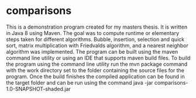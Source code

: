 # comparisons

This is a demonstration program created for my masters thesis. It is written in Java 8 using Maven. 
The goal was to compute runtime or elementary steps taken for different algorithms.
Bubble, insertion, selection and quick sort, matrix multiplication with Friedvalds algorithm, and a nearest neighbor algorithm was implemented.
The program can be built using the maven command line utility or using an IDE that supports maven build files.
To build the program using the command line utility run the mvn package command with the work directory set to the folder containing the source files for the program. Once the build finishes the compiled application can be found in the target folder and can be run using the command java -jar comparisons-1.0-SNAPSHOT-shaded.jar
